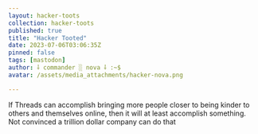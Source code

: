 ```yaml
---
layout: hacker-toots
collection: hacker-toots
published: true
title: "Hacker Tooted"
date: 2023-07-06T03:06:35Z
pinned: false
tags: [mastodon]
author: ⸸ commander ░ nova ⸸ :~$
avatar: /assets/media_attachments/hacker-nova.png

---
```


<p>If Threads can accomplish bringing more people closer to being kinder to others and themselves online, then it will at least accomplish something. Not convinced a trillion dollar company can do that</p>


